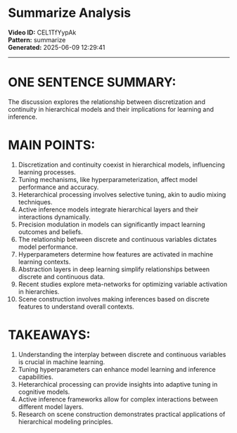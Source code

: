 # Summarize Analysis

**Video ID:** CEL1TfYypAk  
**Pattern:** summarize  
**Generated:** 2025-06-09 12:29:41  

---

# ONE SENTENCE SUMMARY:
The discussion explores the relationship between discretization and continuity in hierarchical models and their implications for learning and inference.

# MAIN POINTS:
1. Discretization and continuity coexist in hierarchical models, influencing learning processes.
2. Tuning mechanisms, like hyperparameterization, affect model performance and accuracy.
3. Heterarchical processing involves selective tuning, akin to audio mixing techniques.
4. Active inference models integrate hierarchical layers and their interactions dynamically.
5. Precision modulation in models can significantly impact learning outcomes and beliefs.
6. The relationship between discrete and continuous variables dictates model performance.
7. Hyperparameters determine how features are activated in machine learning contexts.
8. Abstraction layers in deep learning simplify relationships between discrete and continuous data.
9. Recent studies explore meta-networks for optimizing variable activation in hierarchies.
10. Scene construction involves making inferences based on discrete features to understand overall contexts.

# TAKEAWAYS:
1. Understanding the interplay between discrete and continuous variables is crucial in machine learning.
2. Tuning hyperparameters can enhance model learning and inference capabilities.
3. Heterarchical processing can provide insights into adaptive tuning in cognitive models.
4. Active inference frameworks allow for complex interactions between different model layers.
5. Research on scene construction demonstrates practical applications of hierarchical modeling principles.